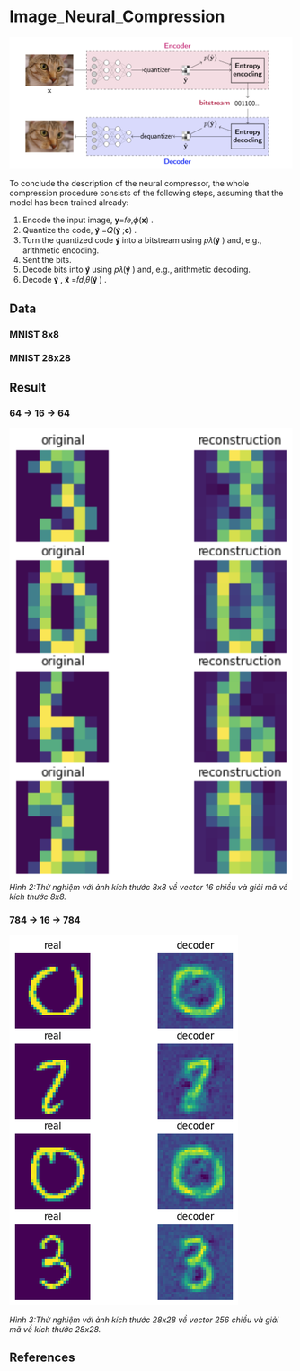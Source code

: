 # Image_Neural_Compression

![Neural compression system](imgs/nn.png)

To conclude the description of the neural compressor, the whole compression procedure consists of the following steps, assuming that the model has been trained already:

1. Encode the input image,  𝐲=𝑓𝑒,𝜙(𝐱) .
2. Quantize the code,  𝐲̂ =𝑄(𝐲̂ ;𝐜) .
3. Turn the quantized code  𝐲̂   into a bitstream using  𝑝𝜆(𝐲̂ )  and, e.g., arithmetic encoding.
4. Sent the bits.
5. Decode bits into  𝐲̂   using  𝑝𝜆(𝐲̂ )  and, e.g., arithmetic decoding.
6. Decode  𝐲̂  ,  𝐱̂ =𝑓𝑑,𝜃(𝐲̂ ) .
## Data

### MNIST 8x8

### MNIST 28x28

## Result

### 64 -> 16 -> 64
![results_C_16_E_8_64_8_64.png](imgs/results_C_16_E_8_64_16_64.png)
*Hình 2:Thử nghiệm với ảnh kích thước 8x8 về vector 16 chiều và giải mã về kích thước 8x8.*

### 784 -> 16 -> 784

![results_C_256_E_32_784_256_784.png](imgs/results_C_256_E_32_784_256_784.png)

*Hình 3:Thử nghiệm với ảnh kích thước 28x28 về vector 256 chiều và giải mã về kích thước 28x28.*

## References
